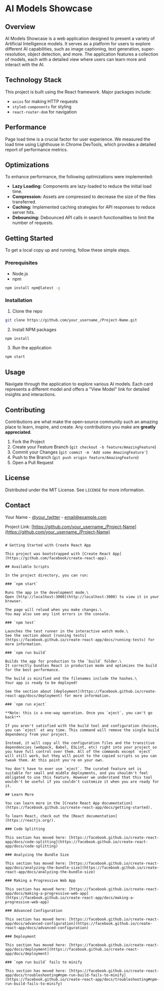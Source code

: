 
# AI Models Showcase

## Overview

AI Models Showcase is a web application designed to present a variety of Artificial Intelligence models. It serves as a platform for users to explore different AI capabilities, such as image captioning, text generation, super-resolution, object detection, and more. The application features a collection of models, each with a detailed view where users can learn more and interact with the AI.

## Technology Stack

This project is built using the React framework. Major packages include:

- `axios` for making HTTP requests
- `styled-components` for styling
- `react-router-dom` for navigation

## Performance

Page load time is a crucial factor for user experience. We measured the load time using Lighthouse in Chrome DevTools, which provides a detailed report of performance metrics.

## Optimizations

To enhance performance, the following optimizations were implemented:

- **Lazy Loading:** Components are lazy-loaded to reduce the initial load time.
- **Compression:** Assets are compressed to decrease the size of the files transferred.
- **Caching:** Implemented caching strategies for API responses to reduce server hits.
- **Debouncing:** Debounced API calls in search functionalities to limit the number of requests.

## Getting Started

To get a local copy up and running, follow these simple steps.

### Prerequisites

- Node.js
- npm
```sh
npm install npm@latest -g
```

### Installation

1. Clone the repo
```sh
git clone https://github.com/your_username_/Project-Name.git
```
2. Install NPM packages
```sh
npm install
```
3. Run the application
```sh
npm start
```

## Usage

Navigate through the application to explore various AI models. Each card represents a different model and offers a "View Model" link for detailed insights and interactions.

## Contributing

Contributions are what make the open-source community such an amazing place to learn, inspire, and create. Any contributions you make are **greatly appreciated**.

1. Fork the Project
2. Create your Feature Branch (`git checkout -b feature/AmazingFeature`)
3. Commit your Changes (`git commit -m 'Add some AmazingFeature'`)
4. Push to the Branch (`git push origin feature/AmazingFeature`)
5. Open a Pull Request

## License

Distributed under the MIT License. See `LICENSE` for more information.

## Contact

Your Name - [@your_twitter](https://twitter.com/your_twitter) - email@example.com

Project Link: [https://github.com/your_username_/Project-Name](https://github.com/your_username_/Project-Name)

```

# Getting Started with Create React App

This project was bootstrapped with [Create React App](https://github.com/facebook/create-react-app).

## Available Scripts

In the project directory, you can run:

### `npm start`

Runs the app in the development mode.\
Open [http://localhost:3000](http://localhost:3000) to view it in your browser.

The page will reload when you make changes.\
You may also see any lint errors in the console.

### `npm test`

Launches the test runner in the interactive watch mode.\
See the section about [running tests](https://facebook.github.io/create-react-app/docs/running-tests) for more information.

### `npm run build`

Builds the app for production to the `build` folder.\
It correctly bundles React in production mode and optimizes the build for the best performance.

The build is minified and the filenames include the hashes.\
Your app is ready to be deployed!

See the section about [deployment](https://facebook.github.io/create-react-app/docs/deployment) for more information.

### `npm run eject`

**Note: this is a one-way operation. Once you `eject`, you can't go back!**

If you aren't satisfied with the build tool and configuration choices, you can `eject` at any time. This command will remove the single build dependency from your project.

Instead, it will copy all the configuration files and the transitive dependencies (webpack, Babel, ESLint, etc) right into your project so you have full control over them. All of the commands except `eject` will still work, but they will point to the copied scripts so you can tweak them. At this point you're on your own.

You don't have to ever use `eject`. The curated feature set is suitable for small and middle deployments, and you shouldn't feel obligated to use this feature. However we understand that this tool wouldn't be useful if you couldn't customize it when you are ready for it.

## Learn More

You can learn more in the [Create React App documentation](https://facebook.github.io/create-react-app/docs/getting-started).

To learn React, check out the [React documentation](https://reactjs.org/).

### Code Splitting

This section has moved here: [https://facebook.github.io/create-react-app/docs/code-splitting](https://facebook.github.io/create-react-app/docs/code-splitting)

### Analyzing the Bundle Size

This section has moved here: [https://facebook.github.io/create-react-app/docs/analyzing-the-bundle-size](https://facebook.github.io/create-react-app/docs/analyzing-the-bundle-size)

### Making a Progressive Web App

This section has moved here: [https://facebook.github.io/create-react-app/docs/making-a-progressive-web-app](https://facebook.github.io/create-react-app/docs/making-a-progressive-web-app)

### Advanced Configuration

This section has moved here: [https://facebook.github.io/create-react-app/docs/advanced-configuration](https://facebook.github.io/create-react-app/docs/advanced-configuration)

### Deployment

This section has moved here: [https://facebook.github.io/create-react-app/docs/deployment](https://facebook.github.io/create-react-app/docs/deployment)

### `npm run build` fails to minify

This section has moved here: [https://facebook.github.io/create-react-app/docs/troubleshooting#npm-run-build-fails-to-minify](https://facebook.github.io/create-react-app/docs/troubleshooting#npm-run-build-fails-to-minify)
